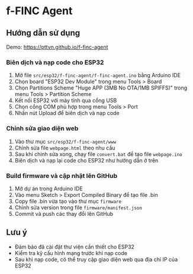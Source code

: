 # f-FINC Agent

## Hướng dẫn sử dụng

Demo: https://pttvn.github.io/f-finc-agent

### Biên dịch và nạp code cho ESP32

1. Mở file `src/esp32/f-finc-agent/f-finc-agent.ino` bằng Arduino IDE
2. Chọn board "ESP32 Dev Module" trong menu Tools > Board
3. Chọn Partitions Scheme "Huge APP (3MB No OTA/1MB SPIFFS)" trong menu Tools > Partition Scheme
4. Kết nối ESP32 với máy tính qua cổng USB
5. Chọn cổng COM phù hợp trong menu Tools > Port
6. Nhấn nút Upload để biên dịch và nạp code

### Chỉnh sửa giao diện web

1. Vào thư mục `src/esp32/f-finc-agent/www`
2. Chỉnh sửa file `webpage.html` theo nhu cầu
3. Sau khi chỉnh sửa xong, chạy file `convert.bat` để tạo file `webpage.ino`
4. Biên dịch và nạp lại code cho ESP32 như hướng dẫn ở trên

### Build firmware và cập nhật lên GitHub

1. Mở dự án trong Arduino IDE
2. Vào menu Sketch > Export Compiled Binary để tạo file .bin
3. Copy file .bin vừa tạo vào thư mục `firmware`
4. Chỉnh sửa version trong file `firmware/manifest.json`
5. Commit và push các thay đổi lên GitHub

## Lưu ý

- Đảm bảo đã cài đặt thư viện cần thiết cho ESP32
- Kiểm tra kỹ cấu hình mạng trước khi nạp code
- Sau khi nạp code, có thể truy cập giao diện web qua địa chỉ IP của ESP32
